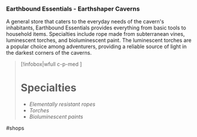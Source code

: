 ### Earthbound Essentials - Earthshaper Caverns

A general store that caters to the everyday needs of the cavern's inhabitants, Earthbound Essentials provides everything from basic tools to household items. Specialties include rope made from subterranean vines, luminescent torches, and bioluminescent paint. The luminescent torches are a popular choice among adventurers, providing a reliable source of light in the darkest corners of the caverns.

> [!infobox|wfull  c-p-med ]
>   # Specialties
>   - *Elementally resistant ropes*
>   - *Torches*
>   - *Bioluminescent paints*

#shops